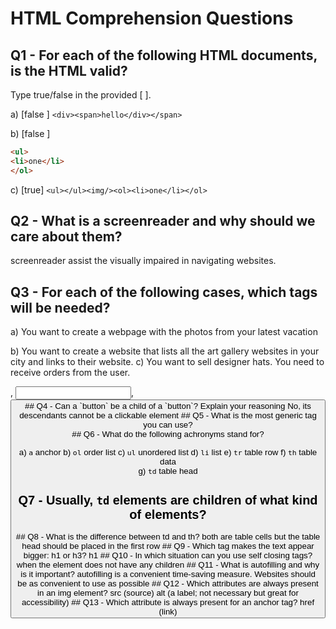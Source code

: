 # HTML Comprehension Questions

## Q1 - For each of the following HTML documents, is the HTML valid?

Type true/false in the provided [ ].

a) [false ] `<div><span>hello</div></span>`

b) [false ]

```html
<ul>
<li>one</li>
</ol>
```

c) [true] `<ul></ul><img/><ol><li>one</li></ol>`

## Q2 - What is a screenreader and why should we care about them?

screenreader assist the visually impaired in navigating websites.

## Q3 - For each of the following cases, which tags will be needed?

a) You want to create a webpage with the photos from your latest vacation
<img/>

b) You want to create a website that lists all the art gallery websites in your city and links to their website.
<a>
c) You want to sell designer hats. You need to receive orders from the user.
<form>, <input>, <button>
## Q4 - Can a `button` be a child of a `button`? Explain your reasoning
No, its descendants cannot be a clickable element
## Q5 - What is the most generic tag you can use?
<div>
## Q6 - What do the following achronyms stand for?

a) `a`
anchor
b) `ol`
order list
c) `ul`
unordered list
d) `li`
list 
e) `tr`
table row
f) `th`
table data      
g) `td`
table head
## Q7 - Usually, `td` elements are children of what kind of elements?
<tr>
## Q8 - What is the difference between td and th?
both are table cells but the table head should be placed in the first row
## Q9 - Which tag makes the text appear bigger: h1 or h3?
h1
## Q10 - In which situation can you use self closing tags?
when the element does not have any children
## Q11 - What is autofilling and why is it important?
autofilling is a convenient time-saving measure. Websites should be as convenient to use as possible
## Q12 - Which attributes are always present in an img element?
src (source)
alt (a label; not necessary but great for accessibility)
## Q13 - Which attribute is always present for an anchor tag?
href (link)